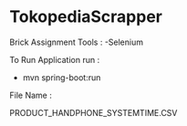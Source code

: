 # TokopediaScrapper
Brick Assignment
Tools :
-Selenium

To Run Application run :
 - mvn spring-boot:run

File Name :

PRODUCT_HANDPHONE_SYSTEMTIME.CSV

